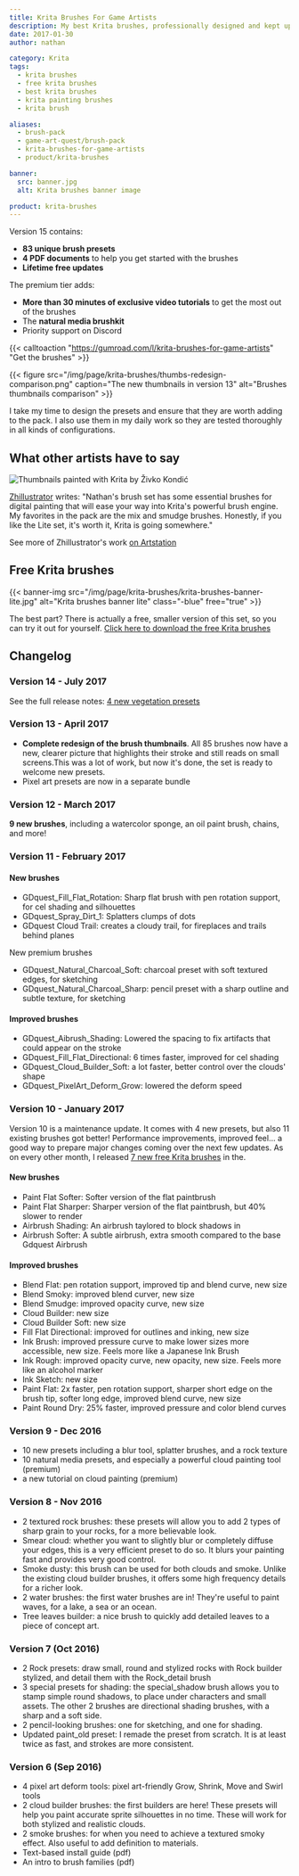 ```yaml
---
title: Krita Brushes For Game Artists
description: My best Krita brushes, professionally designed and kept up to date for you. Use my brushkit and get to work faster! Free and pro versions available
date: 2017-01-30
author: nathan

category: Krita
tags:
  - krita brushes
  - free krita brushes
  - best krita brushes
  - krita painting brushes
  - krita brush

aliases:
  - brush-pack
  - game-art-quest/brush-pack
  - krita-brushes-for-game-artists
  - product/krita-brushes

banner:
  src: banner.jpg
  alt: Krita brushes banner image

product: krita-brushes
---
```


Version 15 contains:

- **83 unique brush presets**
- **4 PDF documents** to help you get started with the brushes
- **Lifetime free updates**

The premium tier adds:

- **More than 30 minutes of exclusive video tutorials** to get the most out of the brushes
- The **natural media brushkit**
- Priority support on Discord

{{< calltoaction "https://gumroad.com/l/krita-brushes-for-game-artists" "Get the brushes" >}}


{{< figure
  src="/img/page/krita-brushes/thumbs-redesign-comparison.png"
  caption="The new thumbnails in version 13"
  alt="Brushes thumbnails comparison" >}}

I take my time to design the presets and ensure that they are worth adding to the pack. I also use them in my daily work so they are tested thoroughly in all kinds of configurations.


## What other artists have to say

![Thumbnails painted with Krita by Živko Kondić](/img/page/krita-brushes/testimonial-zhillustrator.jpg)

[Zhillustrator](https://twitter.com/zhille) writes: "Nathan's brush set has some essential brushes for digital painting that will ease your way into Krita's powerful brush engine. My favorites in the pack are the mix and smudge brushes. Honestly, if you like the Lite set, it's worth it, Krita is going somewhere."

See more of Zhillustrator's work [on Artstation](https://www.artstation.com/artist/zhille)


## Free Krita brushes

{{< banner-img src="/img/page/krita-brushes/krita-brushes-banner-lite.jpg" alt="Krita brushes banner lite" class="-blue" free="true" >}}

The best part? There is actually a free, smaller version of this set, so you can try it out for yourself.
[Click here to download the free Krita brushes](https://github.com/GDquest/free-krita-brushes/)


## Changelog

### Version 14 - July 2017

See the full release notes: [4 new vegetation presets](version-14)

### Version 13 - April 2017

- **Complete redesign of the brush thumbnails**. All 85 brushes now have a new, clearer picture that highlights their stroke and still reads on small screens.This was a lot of work, but now it's done, the set is ready to welcome new presets.
- Pixel art presets are now in a separate bundle

### Version 12 - March 2017

**9 new brushes**, including a watercolor sponge, an oil paint brush, chains, and more!

### Version 11 - February 2017

#### New brushes

- GDquest_Fill_Flat_Rotation: Sharp flat brush with pen rotation support, for cel shading and silhouettes
- GDquest_Spray_Dirt_1: Splatters clumps of dots
- GDquest Cloud Trail: creates a cloudy trail, for fireplaces and trails behind planes

New premium brushes

- GDquest_Natural_Charcoal_Soft: charcoal preset with soft textured edges, for sketching
- GDquest_Natural_Charcoal_Sharp: pencil preset with a sharp outline and subtle texture, for sketching

#### Improved brushes

- GDquest_Aibrush_Shading: Lowered the spacing to fix artifacts that could appear on the stroke
- GDquest_Fill_Flat_Directional: 6 times faster, improved for cel shading
- GDquest_Cloud_Builder_Soft: a lot faster, better control over the clouds' shape
- GDquest_PixelArt_Deform_Grow: lowered the deform speed

### Version 10 - January 2017

Version 10 is a maintenance update. It comes with 4 new presets, but also 11 existing brushes got better! Performance improvements, improved feel... a good way to prepare major changes coming over the next few updates. As on every other month, I released [7 new free Krita brushes](https://gumroad.com/l/krita-brushes-gdquest-lite) in the.

#### New brushes

- Paint Flat Softer: Softer version of the flat paintbrush
- Paint Flat Sharper: Sharper version of the flat paintbrush, but 40% slower to render
- Airbrush Shading: An airbrush taylored to block shadows in
- Airbrush Softer: A subtle airbrush, extra smooth compared to the base Gdquest Airbrush

#### Improved brushes

- Blend Flat: pen rotation support, improved tip and blend curve, new size
- Blend Smoky: improved blend curver, new size
- Blend Smudge: improved opacity curve, new size
- Cloud Builder: new size
- Cloud Builder Soft: new size
- Fill Flat Directional: improved for outlines and inking, new size
- Ink Brush: improved pressure curve to make lower sizes more accessible, new size. Feels more like a Japanese Ink Brush
- Ink Rough: improved opacity curve, new opacity, new size. Feels more like an alcohol marker
- Ink Sketch: new size
- Paint Flat: 2x faster, pen rotation support, sharper short edge on the brush tip, softer long edge, improved blend curve, new size
- Paint Round Dry: 25% faster, improved pressure and color blend curves

### Version 9 - Dec 2016

- 10 new presets including a blur tool, splatter brushes, and a rock texture
- 10 natural media presets, and especially a powerful cloud painting tool (premium)
- a new tutorial on cloud painting (premium)

### Version 8 - Nov 2016

- 2 textured rock brushes: these presets will allow you to add 2 types of sharp grain to your rocks, for a more believable look.
- Smear cloud: whether you want to slightly blur or completely diffuse your edges, this is a very efficient preset to do so. It blurs your painting fast and provides very good control.
- Smoke dusty: this brush can be used for both clouds and smoke. Unlike the existing cloud builder brushes, it offers some high frequency details for a richer look.
- 2 water brushes: the first water brushes are in! They're useful to paint waves, for a lake, a sea or an ocean.
- Tree leaves builder: a nice brush to quickly add detailed leaves to a piece of concept art.

### Version 7 (Oct 2016)

- 2 Rock presets: draw small, round and stylized rocks with Rock builder stylized, and detail them with the Rock_detail brush
- 3 special presets for shading: the special_shadow brush allows you to stamp simple round shadows, to place under characters and small assets. The other 2 brushes are directional shading brushes, with a sharp and a soft side.
- 2 pencil-looking brushes: one for sketching, and one for shading.
- Updated paint_old preset: I remade the preset from scratch. It is at least twice as fast, and strokes are more consistent.

### Version 6 (Sep 2016)

- 4 pixel art deform tools: pixel art-friendly Grow, Shrink, Move and Swirl tools
- 2 cloud builder brushes: the first builders are here! These presets will help you paint accurate sprite silhouettes in no time. These will work for both stylized and realistic clouds.
- 2 smoke brushes: for when you need to achieve a textured smoky effect. Also useful to add definition to materials.
- Text-based install guide (pdf)
- An intro to brush families (pdf)
